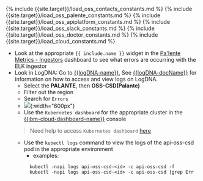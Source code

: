 {% include {{site.target}}/load_oss_contacts_constants.md %}
{% include {{site.target}}/load_oss_palente_constants.md %}
{% include {{site.target}}/load_oss_apiplatform_constants.md %}
{% include {{site.target}}/load_oss_slack_constants.md %}
{% include {{site.target}}/load_oss_doctor_constants.md %}
{% include {{site.target}}/load_cloud_constants.md %}

  - Look at the appropriate `{{ include.name }}` widget in the [Pa'lente Metrics - Ingestors](https://one.newrelic.com/launcher/dashboards.launcher?pane=eyJuZXJkbGV0SWQiOiJkYXNoYm9hcmRzLmRhc2hib2FyZCIsImVudGl0eUlkIjoiTVRreU5qZzVOM3hXU1ZwOFJFRlRTRUpQUVZKRWZHUmhPamcyT0RFNCIsInVzZURlZmF1bHRUaW1lUmFuZ2UiOmZhbHNlLCJpc1RlbXBsYXRlRW1wdHkiOmZhbHNlLCJzZWxlY3RlZFBhZ2UiOiJNVGt5TmpnNU4zeFdTVnA4UkVGVFNFSlBRVkpFZkRFMU5qUXpNRFkiLCJlZGl0TW9kZSI6ZmFsc2UsImlzU2F2aW5nRWRpdENoYW5nZXMiOmZhbHNlfQ==&platform[accountId]=1926897&platform[$isFallbackTimeRange]=false) dashboard to see what errors are occurring with the ELK ingestor
  - Look in LogDNA: Go to [{{logDNA-name}}]({{logDNA-link}}), See [{{logDNA-docName}}]({{logDNA-docRepo}}) for information on how to access and view logs on LogDNA.
    - Select the **PALANTE**, then **OSS-CSD(Palante)**
    - Filter out the region
    - Search for `Errors`
    - ![]({{site.baseurl}}/docs/runbooks/palente/images/logDNA/set_err_levels.png){:width="600px"}
    - Use the `Kubernetes dashboard` for the appropriate cluster in the [{{ibm-cloud-dashboard-name}}]({{ibm-cloud-dashboard-link}}) console
    >Need help to access `Kubernetes dashboard` [here]({{site.baseurl}}/docs/runbooks/palente/Palente_Tips_and_Techniques.html#how-to-access-kubernetes-dashboards)
    - Use the `kubectl logs` command to view the logs of the api-oss-csd pod in the appropriate environment
      - examples:
       ```
         kubectl -napi logs api-oss-csd-<id> -c api-oss-csd -f
         kubectl -napi logs api-oss-csd-<id> -c api-oss-csd |grep Err
       ```

